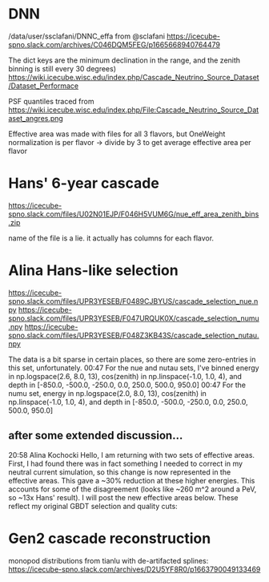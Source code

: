 # DNN

/data/user/ssclafani/DNNC_effa from @sclafani
https://icecube-spno.slack.com/archives/C046DQM5FEG/p1665668940764479

The dict keys are the minimum declination in the range, and the zenith binning is still every 30 degrees)
https://wiki.icecube.wisc.edu/index.php/Cascade_Neutrino_Source_Dataset/Dataset_Performace

PSF quantiles traced from https://wiki.icecube.wisc.edu/index.php/File:Cascade_Neutrino_Source_Dataset_angres.png

Effective area was made with files for all 3 flavors, but OneWeight normalization is per flavor -> divide by 3 to get average effective area per flavor

# Hans' 6-year cascade

https://icecube-spno.slack.com/files/U02N01EJP/F046H5VUM6G/nue_eff_area_zenith_bins.zip

name of the file is a lie. it actually has columns for each flavor.

# Alina Hans-like selection

https://icecube-spno.slack.com/files/UPR3YESEB/F0489CJBYUS/cascade_selection_nue.npy
https://icecube-spno.slack.com/files/UPR3YESEB/F047URQUK0X/cascade_selection_numu.npy
https://icecube-spno.slack.com/files/UPR3YESEB/F048Z3KB43S/cascade_selection_nutau.npy

The data is a bit sparse in certain places, so there are some zero-entries in this set, unfortunately.
00:47
For the nue and nutau sets, I've binned energy in np.logspace(2.6, 8.0, 13), cos(zenith) in np.linspace(-1.0, 1.0, 4), and depth in [-850.0, -500.0, -250.0, 0.0, 250.0, 500.0, 950.0]
00:47
For the numu set, energy in np.logspace(2.0, 8.0, 13), cos(zenith) in np.linspace(-1.0, 1.0, 4), and depth in [-850.0, -500.0, -250.0, 0.0, 250.0, 500.0, 950.0]

## after some extended discussion...

20:58
Alina Kochocki
 Hello, I am returning with two sets of effective areas. First, I had found there was in fact something I needed to correct in my neutral current simulation, so this change is now represented in the effective areas. This gave a ~30% reduction at these higher energies. This accounts for some of the disagreement (looks like ~260 m^2 around a PeV, so ~13x Hans' result). I will post the new effective areas below. These reflect my original GBDT selection and quality cuts:

# Gen2 cascade reconstruction

monopod distributions from tianlu with de-artifacted splines: https://icecube-spno.slack.com/archives/D2U5YF8R0/p1663790049133469



